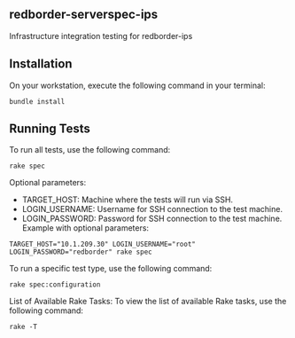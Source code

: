 ## redborder-serverspec-ips
Infrastructure integration testing for redborder-ips

## Installation
On your workstation, execute the following command in your terminal:
```ssh
bundle install
```

## Running Tests
To run all tests, use the following command:
```
rake spec
```

Optional parameters:
* TARGET_HOST: Machine where the tests will run via SSH.
* LOGIN_USERNAME: Username for SSH connection to the test machine.
* LOGIN_PASSWORD: Password for SSH connection to the test machine.
Example with optional parameters:
```
TARGET_HOST="10.1.209.30" LOGIN_USERNAME="root" LOGIN_PASSWORD="redborder" rake spec
```

To run a specific test type, use the following command:
```
rake spec:configuration
```

List of Available Rake Tasks:
To view the list of available Rake tasks, use the following command:
```
rake -T
```


